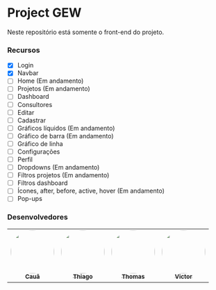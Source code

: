 # Project GEW
Neste repositório está somente o front-end do projeto.

### Recursos

- [x] Login
- [x] Navbar
- [ ] Home (Em andamento)
- [ ] Projetos (Em andamento)
- [ ] Dashboard
- [ ] Consultores
- [ ] Editar
- [ ] Cadastrar
- [ ] Gráficos líquidos (Em andamento)
- [ ] Gráfico de barra (Em andamento)
- [ ] Gráfico de linha
- [ ] Configurações
- [ ] Perfil
- [ ] Dropdowns (Em andamento)
- [ ] Filtros projetos (Em andamento)
- [ ] Filtros dashboard
- [ ] Ícones, after, before, active, hover (Em andamento)
- [ ] Pop-ups

### Desenvolvedores
<table>
  <tr>
    <td align="center"><a href="https://github.com/CauaKath">
      <img style="border-radius: 50%;" src="https://avatars.githubusercontent.com/u/80467897?v=4" width="100px;" alt=""/><br/><sub><b>Cauã</b></sub></a><br/>
      <a href="https://github.com/CauaKath" title="AbaKath"</a>
    </td>
    <td align="center"><a href="https://github.com/ThiagoPetry">
      <img style="border-radius: 50%;" src="https://avatars.githubusercontent.com/u/51161655?" width="100px;" alt=""/><br/><sub><b>Thiago</b></sub></a><br/>
      <a href="https://github.com/ThiagoPetry" title="Oufa"</a>
    </td>
    <td align="center"><a href="https://github.com/MaffezzoIIi">
      <img style="border-radius: 50%;" src="https://avatars.githubusercontent.com/u/78097513?v=4" width="100px;" alt=""/><br/><sub><b>Thomas</b></sub></a><br/>
      <a href="https://github.com/MaffezzoIIi" title="Lio"</a>
    </td>
    <td align="center"><a href="https://github.com/victorstassun">
      <img style="border-radius: 50%;" src="https://avatars.githubusercontent.com/u/82161592?v=4" width="100px;" alt=""/><br/><sub><b>Victor</b></sub></a><br/>
      <a href="https://github.com/victorstassun" title="Strassun"</a></td>
  </tr>
</table>



